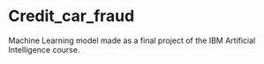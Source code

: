 # Credit_car_fraud
Machine Learning model made as a final project of the IBM Artificial Intelligence course.
